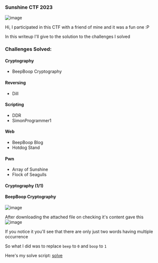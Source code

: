 <h3> Sunshine CTF 2023 </h3>

![image](https://github.com/h4ckyou/h4ckyou.github.io/assets/127159644/5c85ce84-845f-47ee-8dbf-a8caa05439eb)

Hi, I participated in this CTF with a friend of mine and it was a fun one :P

In this writeup I'll give to the solution to the challenges I solved

### Challenges Solved:

#### Cryptography
-  BeepBoop Cryptography

#### Reversing
- Dill

#### Scripting
- DDR
- SimonProgrammer1

#### Web
- BeepBoop Blog
- Hotdog Stand

#### Pwn
- Array of Sunshine
- Flock of Seagulls


#### Cryptography (1/1)

#### BeepBoop Cryptography
![image](https://github.com/h4ckyou/h4ckyou.github.io/assets/127159644/772c0b6b-8a41-4572-9734-dfea44b80a2e)

After downloading the attached file on checking it's content gave this
![image](https://github.com/h4ckyou/h4ckyou.github.io/assets/127159644/39c5eeea-e5b9-4c87-9d2c-b29515ed6f41)

If you notice it you'll see that there are only just two words having multiple occurrence

So what I did was to replace `beep` to `0` and `boop` to `1`

Here's my solve script: [solve]()





















